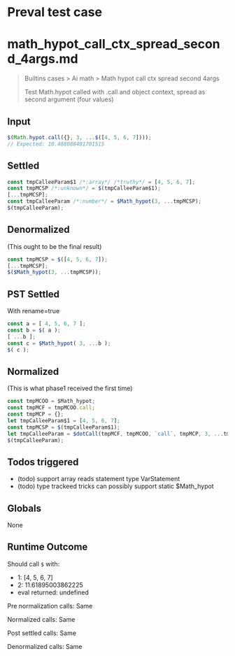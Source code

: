 # Preval test case

# math_hypot_call_ctx_spread_second_4args.md

> Builtins cases > Ai math > Math hypot call ctx spread second 4args
>
> Test Math.hypot called with .call and object context, spread as second argument (four values)

## Input

`````js filename=intro
$(Math.hypot.call({}, 3, ...$([4, 5, 6, 7])));
// Expected: 10.488088481701515
`````


## Settled


`````js filename=intro
const tmpCalleeParam$1 /*:array*/ /*truthy*/ = [4, 5, 6, 7];
const tmpMCSP /*:unknown*/ = $(tmpCalleeParam$1);
[...tmpMCSP];
const tmpCalleeParam /*:number*/ = $Math_hypot(3, ...tmpMCSP);
$(tmpCalleeParam);
`````


## Denormalized
(This ought to be the final result)

`````js filename=intro
const tmpMCSP = $([4, 5, 6, 7]);
[...tmpMCSP];
$($Math_hypot(3, ...tmpMCSP));
`````


## PST Settled
With rename=true

`````js filename=intro
const a = [ 4, 5, 6, 7 ];
const b = $( a );
[ ...b ];
const c = $Math_hypot( 3, ...b );
$( c );
`````


## Normalized
(This is what phase1 received the first time)

`````js filename=intro
const tmpMCOO = $Math_hypot;
const tmpMCF = tmpMCOO.call;
const tmpMCP = {};
let tmpCalleeParam$1 = [4, 5, 6, 7];
const tmpMCSP = $(tmpCalleeParam$1);
let tmpCalleeParam = $dotCall(tmpMCF, tmpMCOO, `call`, tmpMCP, 3, ...tmpMCSP);
$(tmpCalleeParam);
`````


## Todos triggered


- (todo) support array reads statement type VarStatement
- (todo) type trackeed tricks can possibly support static $Math_hypot


## Globals


None


## Runtime Outcome


Should call `$` with:
 - 1: [4, 5, 6, 7]
 - 2: 11.61895003862225
 - eval returned: undefined

Pre normalization calls: Same

Normalized calls: Same

Post settled calls: Same

Denormalized calls: Same
